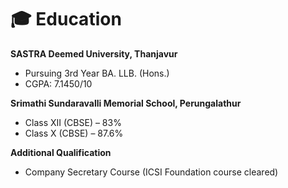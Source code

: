 # 🎓 Education

**SASTRA Deemed University, Thanjavur**  
- Pursuing 3rd Year BA. LLB. (Hons.)  
- CGPA: 7.1450/10  

**Srimathi Sundaravalli Memorial School, Perungalathur**  
- Class XII (CBSE) – 83%  
- Class X (CBSE) – 87.6%  

**Additional Qualification**  
- Company Secretary Course (ICSI Foundation course cleared)
